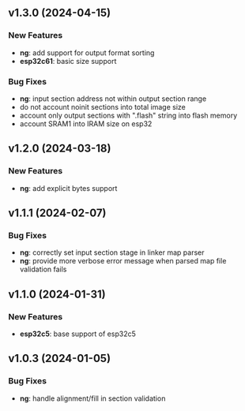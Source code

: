 ## v1.3.0 (2024-04-15)

### New Features

- **ng**: add support for output format sorting
- **esp32c61**: basic size support

### Bug Fixes

- **ng**: input section address not within output section range
- do not account noinit sections into total image size
- account only output sections with ".flash" string into flash memory
- account SRAM1 into IRAM size on esp32

## v1.2.0 (2024-03-18)

### New Features

- **ng**: add explicit bytes support

## v1.1.1 (2024-02-07)

### Bug Fixes

- **ng**: correctly set input section stage in linker map parser
- **ng**: provide more verbose error message when parsed map file validation fails

## v1.1.0 (2024-01-31)

### New Features

- **esp32c5**: base support of esp32c5

## v1.0.3 (2024-01-05)

### Bug Fixes

- **ng**: handle alignment/fill in section validation
